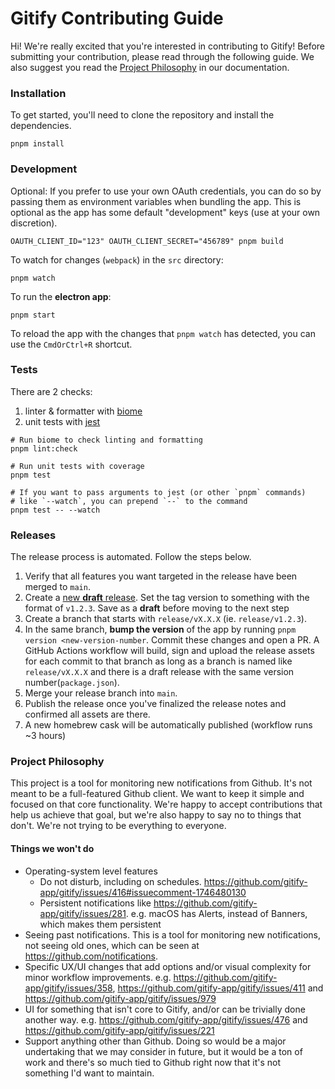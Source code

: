 # Gitify Contributing Guide

Hi! We're really excited that you're interested in contributing to Gitify! Before submitting your contribution, please read through the following guide. We also suggest you read the [Project Philosophy](#project-philosophy) in our documentation.

### Installation

To get started, you'll need to clone the repository and install the dependencies.

```shell
pnpm install
```

### Development

Optional: If you prefer to use your own OAuth credentials, you can do so by passing them as environment variables when bundling the app. This is optional as the app has some default "development" keys (use at your own discretion).

```shell
OAUTH_CLIENT_ID="123" OAUTH_CLIENT_SECRET="456789" pnpm build
```

To watch for changes (`webpack`) in the `src` directory:

```shell
pnpm watch
```

To run the **electron app**:

```shell
pnpm start
```

To reload the app with the changes that `pnpm watch` has detected, you can use the `CmdOrCtrl+R` shortcut.

### Tests

There are 2 checks:
1. linter & formatter with [biome][biome-website]
2. unit tests with [jest][jest-website]

```shell
# Run biome to check linting and formatting
pnpm lint:check

# Run unit tests with coverage
pnpm test

# If you want to pass arguments to jest (or other `pnpm` commands)
# like `--watch`, you can prepend `--` to the command
pnpm test -- --watch
```

### Releases

The release process is automated. Follow the steps below.

1. Verify that all features you want targeted in the release have been merged to `main`.
2. Create a [new **draft** release][github-new-release]. Set the tag version to something with the format of `v1.2.3`. Save as a **draft** before moving to the next step
3. Create a branch that starts with `release/vX.X.X` (ie. `release/v1.2.3`).
4. In the same branch, **bump the version** of the app by running `pnpm version <new-version-number`. Commit these changes and open a PR. A GitHub Actions workflow will build, sign and upload the release assets for each commit to that branch as long as a branch is named like `release/vX.X.X` and there is a draft release with the same version number(`package.json`).
5. Merge your release branch into `main`.
6. Publish the release once you've finalized the release notes and confirmed all assets are there.
7. A new homebrew cask will be automatically published (workflow runs ~3 hours)

### Project Philosophy

This project is a tool for monitoring new notifications from Github. It's not meant to be a full-featured Github client. We want to keep it simple and focused on that core functionality. We're happy to accept contributions that help us achieve that goal, but we're also happy to say no to things that don't. We're not trying to be everything to everyone. 

#### Things we won't do

* Operating-system level features
  * Do not disturb, including on schedules. https://github.com/gitify-app/gitify/issues/416#issuecomment-1746480130
  * Persistent notifications like https://github.com/gitify-app/gitify/issues/281. e.g. macOS has Alerts, instead of Banners, which makes them persistent
* Seeing past notifications. This is a tool for monitoring new notifications, not seeing old ones, which can be seen at https://github.com/notifications.
* Specific UX/UI changes that add options and/or visual complexity for minor workflow improvements. e.g. https://github.com/gitify-app/gitify/issues/358, https://github.com/gitify-app/gitify/issues/411 and https://github.com/gitify-app/gitify/issues/979
* UI for something that isn't core to Gitify, and/or can be trivially done another way. e.g. https://github.com/gitify-app/gitify/issues/476 and https://github.com/gitify-app/gitify/issues/221
* Support anything other than Github. Doing so would be a major undertaking that we may consider in future, but it would be a ton of work and there's so much tied to Github right now that it's not something I'd want to maintain.

<!-- LINK LABELS -->
[biome-website]: https://biomejs.dev/
[jest-website]: https://jestjs.io/
[github-new-release]: https://github.com/gitify-app/gitify/releases/new
